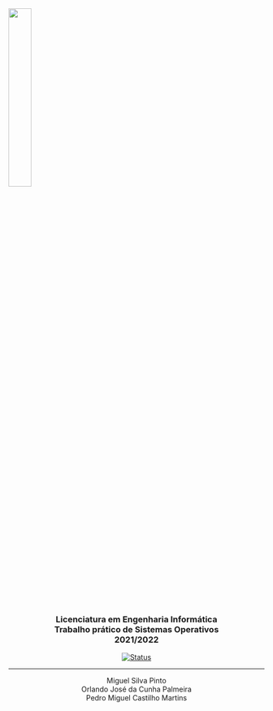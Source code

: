 <img src='https://i.postimg.cc/hjkbcqPN/EEUM-logo.png' width="30%"/>
<h3 align="center">Licenciatura em Engenharia Informática <br> Trabalho prático de Sistemas Operativos <br> 2021/2022 </h3>

<div align="center">

[![Status](https://img.shields.io/badge/estado:-terminado-lightgrey)]()


</div>

---

<p align="center">
Miguel Silva Pinto <br>
Orlando José da Cunha Palmeira <br> 
Pedro Miguel Castilho Martins
    <br> 
</p>

